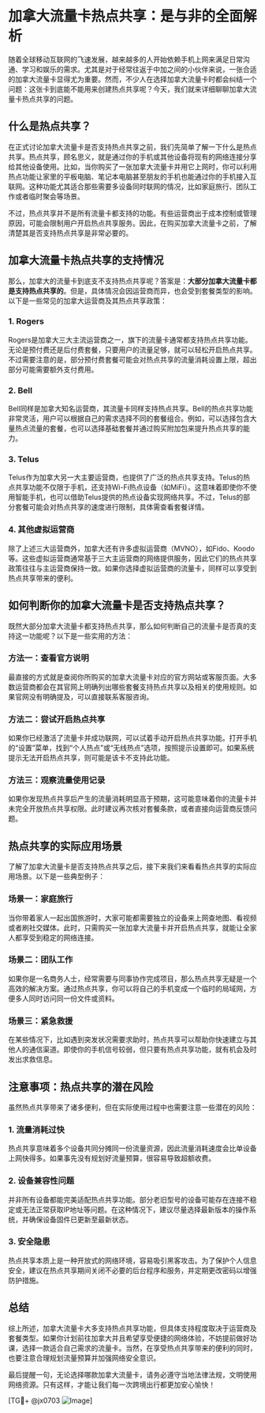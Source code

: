 # 加拿大流量卡热点共享：是与非的全面解析

随着全球移动互联网的飞速发展，越来越多的人开始依赖手机上网来满足日常沟通、学习和娱乐的需求。尤其是对于经常往返于中加之间的小伙伴来说，一张合适的加拿大流量卡显得尤为重要。然而，不少人在选择加拿大流量卡时都会纠结一个问题：这张卡到底能不能用来创建热点共享呢？今天，我们就来详细聊聊加拿大流量卡热点共享的问题。

## 什么是热点共享？

在正式讨论加拿大流量卡是否支持热点共享之前，我们先简单了解一下什么是热点共享。热点共享，顾名思义，就是通过你的手机或其他设备将现有的网络连接分享给其他设备使用。比如，当你购买了一张加拿大流量卡并用它上网时，你可以利用热点功能让家里的平板电脑、笔记本电脑甚至朋友的手机也能通过你的手机接入互联网。这种功能尤其适合那些需要多设备同时联网的情况，比如家庭旅行、团队工作或者临时聚会等场景。

不过，热点共享并不是所有流量卡都支持的功能。有些运营商出于成本控制或管理原因，可能会限制用户开启热点共享服务。因此，在购买加拿大流量卡之前，了解清楚其是否支持热点共享是非常必要的。

## 加拿大流量卡热点共享的支持情况

那么，加拿大的流量卡到底支不支持热点共享呢？答案是：**大部分加拿大流量卡都是支持热点共享的**。但是，具体情况会因运营商而异，也会受到套餐类型的影响。以下是一些常见的加拿大运营商及其热点共享政策：

### 1. Rogers
Rogers是加拿大三大主流运营商之一，旗下的流量卡通常都支持热点共享功能。无论是预付费还是后付费套餐，只要用户的流量足够，就可以轻松开启热点共享。不过需要注意的是，部分预付费套餐可能会对热点共享的流量消耗设置上限，超出部分可能需要额外支付费用。

### 2. Bell
Bell同样是加拿大知名运营商，其流量卡同样支持热点共享。Bell的热点共享功能非常灵活，用户可以根据自己的需求选择不同的套餐组合。例如，可以选择包含大量热点流量的套餐，也可以选择基础套餐并通过购买附加包来提升热点共享的能力。

### 3. Telus
Telus作为加拿大另一大主要运营商，也提供了广泛的热点共享支持。Telus的热点共享功能不仅限于手机，还支持Wi-Fi热点设备（如MiFi）。这意味着即使你不使用智能手机，也可以借助Telus提供的热点设备实现网络共享。不过，Telus的部分套餐可能会对热点共享的速度进行限制，具体需查看套餐详情。

### 4. 其他虚拟运营商
除了上述三大运营商外，加拿大还有许多虚拟运营商（MVNO），如Fido、Koodo等。这些虚拟运营商通常基于三大主运营商的网络提供服务，因此它们的热点共享政策往往与主运营商保持一致。如果你选择虚拟运营商的流量卡，同样可以享受到热点共享带来的便利。

## 如何判断你的加拿大流量卡是否支持热点共享？

既然大部分加拿大流量卡都支持热点共享，那么如何判断自己的流量卡是否真的支持这一功能呢？以下是一些实用的方法：

### 方法一：查看官方说明
最直接的方式就是查阅你所购买的加拿大流量卡对应的官方网站或客服页面。大多数运营商都会在其官网上明确列出哪些套餐支持热点共享以及相关的使用规则。如果官网没有明确提及，可以直接联系客服咨询。

### 方法二：尝试开启热点共享
如果你已经激活了流量卡并成功联网，可以试着手动开启热点共享功能。打开手机的“设置”菜单，找到“个人热点”或“无线热点”选项，按照提示设置即可。如果系统提示无法开启热点共享，则可能是该卡不支持此功能。

### 方法三：观察流量使用记录
如果你发现热点共享后产生的流量消耗明显高于预期，这可能意味着你的流量卡并未完全开放热点共享权限。此时建议再次核对套餐条款，或者直接向运营商反馈问题。

## 热点共享的实际应用场景

了解了加拿大流量卡是否支持热点共享之后，接下来我们来看看热点共享的实际应用场景。以下是一些典型例子：

### 场景一：家庭旅行
当你带着家人一起出国旅游时，大家可能都需要独立的设备来上网查地图、看视频或者刷社交媒体。此时，只需购买一张加拿大流量卡并开启热点共享，就能让全家人都享受到稳定的网络连接。

### 场景二：团队工作
如果你是一名商务人士，经常需要与同事协作完成项目，那么热点共享无疑是一个高效的解决方案。通过热点共享，你可以将自己的手机变成一个临时的局域网，方便多人同时访问同一份文件或资料。

### 场景三：紧急救援
在某些情况下，比如遇到突发状况需要求助时，热点共享可以帮助你快速建立与其他人的通信渠道。即使你的手机信号较弱，但只要有热点共享功能，就有机会及时发出求救信息。

## 注意事项：热点共享的潜在风险

虽然热点共享带来了诸多便利，但在实际使用过程中也需要注意一些潜在的风险：

### 1. 流量消耗过快
热点共享意味着多个设备共同分摊同一份流量资源，因此流量消耗速度会比单设备上网快得多。如果事先没有规划好流量预算，很容易导致超额收费。

### 2. 设备兼容性问题
并非所有设备都能完美适配热点共享功能。部分老旧型号的设备可能存在连接不稳定或无法正常获取IP地址等问题。在这种情况下，建议尽量选择最新版本的操作系统，并确保设备固件已更新至最新状态。

### 3. 安全隐患
热点共享本质上是一种开放式的网络环境，容易吸引黑客攻击。为了保护个人信息安全，建议在热点共享期间关闭不必要的后台程序和服务，并定期更改密码以增强防护措施。

## 总结

综上所述，加拿大流量卡大多支持热点共享功能，但具体支持程度取决于运营商及套餐类型。如果你计划前往加拿大并且希望享受便捷的网络体验，不妨提前做好功课，选择一款适合自己需求的流量卡。当然，在享受热点共享带来的便利的同时，也要注意合理规划流量预算并加强网络安全意识。

最后提醒一句，无论选择哪款加拿大流量卡，请务必遵守当地法律法规，文明使用网络资源。只有这样，才能让我们每一次跨境出行都更加安心愉快！

[TG💪+ @jx0703 ![Image](https://github.com/user-attachments/assets/dbca1d08-cadb-493c-b0ec-ad6f7a83f270)]